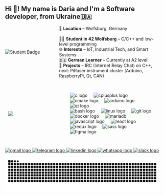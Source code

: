 
<h2 align="left">Hi 👋! My name is Daria and I'm a Software developer, from Ukraine🇺🇦</h2>

<div style="display: flex; align-items: center; flex-direction: row; margin-bottom: 20px;">
  <img 
    style="width: 350px; height: auto; margin-right: 20px;" 
    src="https://badge.mediaplus.ma/darkblue/dyarkovs?1337Badge=off" 
    alt="Student Badge"
  />
  <p style="padding: 0; margin: 0;">
    📍 <strong>Location</strong> – Wolfsburg, Germany<br><br>
    👩‍💻 <strong>Student in 42 Wolfsburg</strong> – C/C++ and low-level programming<br>
    🌐 <strong>Interests</strong> – IoT, Industrial Tech, and Smart Systems<br>
    🇩🇪 <strong>German Learner</strong> – Currently at A2 level<br>
    🔧 <strong>Projects</strong> – IRC (Internet Relay Chat) on C++, next: PiRaser instrument cluster (Arduino, RaspberryPi, Qt, CAN)
  </p>
</div>


<!--   <img src="https://github-readme-stats.vercel.app/api/top-langs/?username=daryark&layout=donut&theme=transparent&hide_border=true" height="150" alt="languages graph" /> -->
  <!--<img src="https://github-readme-streak-stats.herokuapp.com?user=daryark&theme=transparent&hide_border=true" height="150" alt="streak" />-->
<!--   <img src="https://github-readme-stats.vercel.app/api?username=daryark&theme=transparent&hide_border=true" height="150" alt="stats graph" /> -->
<br />
<div style="display: flex; align-items: center; padding: 10px;" >
  <img style="width: 350px; margin-right: 20px" src="https://i.postimg.cc/jqX5FdqV/freepik-upload-90621.jpg" />

  <div >
    <img src="https://cdn.jsdelivr.net/gh/devicons/devicon/icons/c/c-original.svg" height="40" alt="c logo"  />
    <img width="12" />
    <img src="https://cdn.jsdelivr.net/gh/devicons/devicon/icons/cplusplus/cplusplus-original.svg" height="40" alt="cplusplus logo"  />
    <img width="12" />
    <img src="https://cdn.jsdelivr.net/gh/devicons/devicon/icons/cmake/cmake-original.svg" height="40" alt="cmake logo"  />
    <img width="12" />
    <img src="https://cdn.jsdelivr.net/gh/devicons/devicon/icons/arduino/arduino-original.svg" height="40" alt="arduino logo"  />
    <img width="12" />
    <img src="https://cdn.jsdelivr.net/gh/devicons/devicon/icons/qt/qt-original.svg" height="40" alt="qt logo"  />
    <br />
    <img src="https://cdn.jsdelivr.net/gh/devicons/devicon/icons/bash/bash-original.svg" height="40" alt="bash logo"  />
    <img width="12" />
    <!--<img src="https://cdn.jsdelivr.net/gh/devicons/devicon/icons/ubuntu/ubuntu-original.svg" height="40" alt="ubuntu logo"  />
    <img width="12" />-->
    <img src="https://cdn.jsdelivr.net/gh/devicons/devicon/icons/linux/linux-original.svg" height="40" alt="linux logo"  />
    <img width="12" />
    <img src="https://cdn.jsdelivr.net/gh/devicons/devicon/icons/git/git-original.svg" height="40" alt="git logo"  />
    <img width="12" />
    <img src="https://cdn.jsdelivr.net/gh/devicons/devicon/icons/docker/docker-original.svg" height="40" width="40" alt="docker logo"  />
    <img width="12" />
    <img src="https://www.vectorlogo.zone/logos/mariadb/mariadb-icon.svg" alt="mariadb" width="40" height="40"/>
    <img width="12" />
    <br />
    <img src="https://cdn.jsdelivr.net/gh/devicons/devicon/icons/javascript/javascript-original.svg" height="40" alt="javascript logo"  />
    <img width="12" />
    <img src="https://cdn.jsdelivr.net/gh/devicons/devicon/icons/react/react-original.svg" height="40" alt="react logo"  />
    <img width="12" />
    <img src="https://cdn.jsdelivr.net/gh/devicons/devicon/icons/redux/redux-original.svg" height="40" alt="redux logo"  />
    <img width="12" />
    <img src="https://cdn.jsdelivr.net/gh/devicons/devicon/icons/sass/sass-original.svg" height="40" alt="sass logo"  />
    <img width="12" />
    <img src="https://cdn.jsdelivr.net/gh/devicons/devicon/icons/figma/figma-original.svg" height="40" alt="figma logo"  />
    <img width="12" />
  </div>
</div>

<br clear="both" />
<br />
<div align="left">
  <a href="mailto:yarkovska11@gmail.com">
    <img src="https://img.shields.io/static/v1?message=Gmail&logo=gmail&label=&color=D14836&logoColor=white&labelColor=&style=for-the-badge" height="35" alt="gmail logo" />
  </a>
  <a href="https://t.me/dar_y_ark">
    <img src="https://img.shields.io/static/v1?message=Telegram&logo=telegram&label=&color=2CA5E0&logoColor=white&labelColor=&style=for-the-badge" height="35" alt="telegram logo" />
  </a>
  <a href="https://www.linkedin.com/in/dasha-yarkovska">
    <img src="https://img.shields.io/static/v1?message=LinkedIn&logo=linkedin&label=&color=0077B5&logoColor=white&labelColor=&style=for-the-badge" height="35" alt="linkedin logo" />
  </a>
  <a href="https://wa.me/4915158865386">
    <img src="https://img.shields.io/static/v1?message=Whatsapp&logo=whatsapp&label=&color=25D366&logoColor=white&labelColor=&style=for-the-badge" height="35" alt="whatsapp logo" />
  </a>
  <a href="https://42born2code.slack.com/team/U0652MS5R24">
    <img src="https://img.shields.io/static/v1?message=Slack&logo=slack&label=&color=4A154B&logoColor=white&labelColor=&style=for-the-badge" height="35" alt="slack logo" />
  </a>
</div>


![Snake animation](https://raw.githubusercontent.com/daryark/daryark/output/github-contribution-grid-snake-dark.svg)

<!-- Proudly created with GPRM ( https://gprm.itsvg.in ) -->
